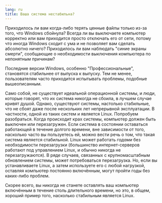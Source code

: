 ```yaml
---
lang: ru
title: Ваша система нестабильна?
---
```


Приходилось ли вам когда-либо терять ценные файлы только из-за
того, что Windows сбойнула? Всегда ли вы выключаете компьютер
корректно или вам приходится просто отключать его от сети,
потому что иногда Windows сходит с ума и не позволяет вам сделать
абсолютно ничего? Приходилось ли вам наблюдать "синие экраны смерти",
сообщающие о необходимости выключения компьютера по непонятным причинам?

Последние версии Windows, особенно "Профессиональные", становятся
стабильнее от выпуска к выпуску. Тем не менее, пользователям часто
приходится испытывать проблемы, подобные вышеописанным.

Само собой, не существует идеальной операционной системы, и люди, которые
говорят, что их система никогда не сбоила, в лучшем случае кривят душой.
Однако, существуют системы, настолько стабильные, что не сбоят
даже после нескольких лет непрерывной эксплуатации. В частности,
одной из таких систем и является Linux. Попробуем разобраться.
Когда происходит крах системы, компьютер должен быть выключен или
перезагружен. Если система в состоянии оставаться работающей
в течение долгого времени, вне зависимости от того, насколько
часто вы пользуетесь ей, можно вести речь о том, что такая
система является стабильной. Linux может работать <i>годами</i>
без необходимости перезагрузки (большинство интернет-серверов
работают под управлением Linux, и обычно никогда не перезагружаются).
В ряде случаев, связанных с крупномасштабным обновлением системы,
может потребоваться перезагрузка. Но, если вы устанавливаете Linux,
а затем используете его с любой нагрузкой, оставляя компьютер
постоянно включённым, могут пройти годы без каких-либо проблем.

Скорее всего, вы никогда не станете оставлять ваш компьютер включённым
в течение столь длительного времени, но это, в общем, хороший пример того,
насколько стабильным является Linux.




